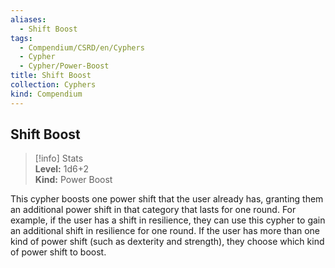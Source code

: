 ```yaml
---
aliases:
  - Shift Boost
tags:
  - Compendium/CSRD/en/Cyphers
  - Cypher
  - Cypher/Power-Boost
title: Shift Boost
collection: Cyphers
kind: Compendium
---
```

## Shift Boost  
>[!info] Stats  
> **Level:** 1d6+2  
> **Kind:** Power Boost
  
This cypher boosts one power shift that the user already has, granting them an additional power shift in that category that lasts for one round. For example, if the user has a shift in resilience, they can use this cypher to gain an additional shift in resilience for one round. If the user has more than one kind of power shift (such as dexterity and strength), they choose which kind of power shift to boost.